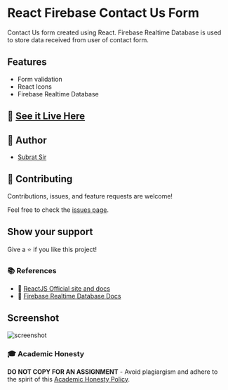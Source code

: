 # React Firebase Contact Us Form

Contact Us form created using React. Firebase Realtime Database is used to store data received from user of contact form.

## Features

- Form validation
- React Icons
- Firebase Realtime Database

## 🧰 [See it Live Here](https://reactfirebasecontactus.web.app/)

## 👋 Author
- [Subrat Sir](https://github.com/subratsir)

## 🤝 Contributing

Contributions, issues, and feature requests are welcome!

Feel free to check the [issues page](https://github.com/subratsir/React-Contact-Us-Form-With-Firebase-Implementation/issues).

## Show your support

Give a ⭐️ if you like this project!

### 📚 References

- 🔗 [ReactJS Official site and docs](https://reactjs.org/)
- 🔗 [Firebase Realtime Database Docs](https://firebase.google.com/docs/database/web/start)

## Screenshot

![screenshot](https://github.com/subratsir/React-Contact-Us-Form-With-Firebase-Implementation/blob/main/Screenshot.JPG)

### 🎓 Academic Honesty

**DO NOT COPY FOR AN ASSIGNMENT** - Avoid plagiargism and adhere to the spirit of this [Academic Honesty Policy](https://www.freecodecamp.org/news/academic-honesty-policy/).
